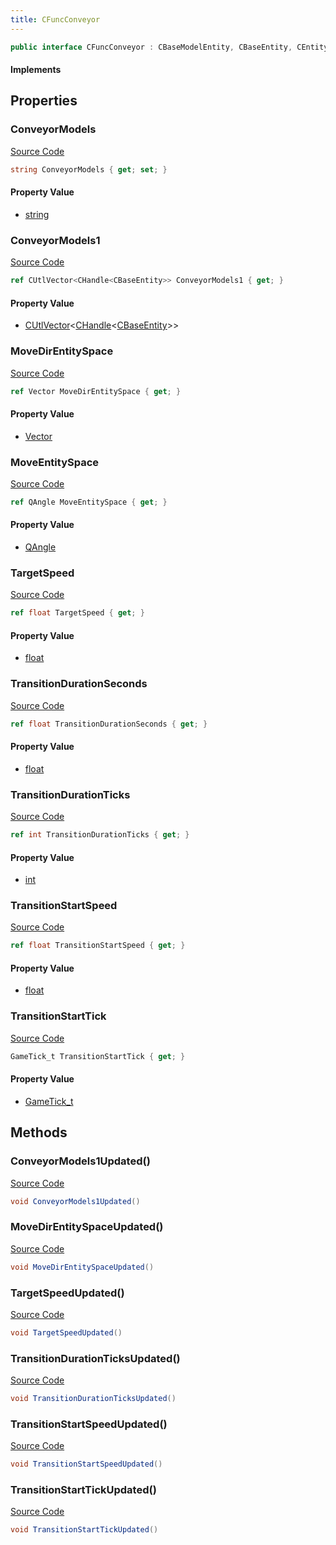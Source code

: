 ```yaml
---
title: CFuncConveyor
---
```


```csharp
public interface CFuncConveyor : CBaseModelEntity, CBaseEntity, CEntityInstance, ISchemaClass<CEntityInstance>, ISchemaClass<CBaseEntity>, ISchemaClass<CBaseModelEntity>, ISchemaClass<CFuncConveyor>, ISchemaField, ISchemaClass, INativeHandle
```

#### Implements

## Properties

### ConveyorModels

[Source Code](https://github.com/swiftly-solution/swiftlys2/blob/beta/managed/src/SwiftlyS2.Generated/Schemas/Interfaces/CFuncConveyor.cs#L16)

```csharp
string ConveyorModels { get; set; }
```

#### Property Value

- [string](https://learn.microsoft.com/dotnet/api/system.string)

### ConveyorModels1

[Source Code](https://github.com/swiftly-solution/swiftlys2/blob/beta/managed/src/SwiftlyS2.Generated/Schemas/Interfaces/CFuncConveyor.cs#L32)

```csharp
ref CUtlVector<CHandle<CBaseEntity>> ConveyorModels1 { get; }
```

#### Property Value

- [CUtlVector](/docs/api/-1)<[CHandle](/docs/api/shared/natives/chandle-1)<[CBaseEntity](/docs/api/shared/schemadefinitions/cbaseentity)>>

### MoveDirEntitySpace

[Source Code](https://github.com/swiftly-solution/swiftlys2/blob/beta/managed/src/SwiftlyS2.Generated/Schemas/Interfaces/CFuncConveyor.cs#L22)

```csharp
ref Vector MoveDirEntitySpace { get; }
```

#### Property Value

- [Vector](/docs/api/shared/natives/vector)

### MoveEntitySpace

[Source Code](https://github.com/swiftly-solution/swiftlys2/blob/beta/managed/src/SwiftlyS2.Generated/Schemas/Interfaces/CFuncConveyor.cs#L20)

```csharp
ref QAngle MoveEntitySpace { get; }
```

#### Property Value

- [QAngle](/docs/api/shared/natives/qangle)

### TargetSpeed

[Source Code](https://github.com/swiftly-solution/swiftlys2/blob/beta/managed/src/SwiftlyS2.Generated/Schemas/Interfaces/CFuncConveyor.cs#L24)

```csharp
ref float TargetSpeed { get; }
```

#### Property Value

- [float](https://learn.microsoft.com/dotnet/api/system.single)

### TransitionDurationSeconds

[Source Code](https://github.com/swiftly-solution/swiftlys2/blob/beta/managed/src/SwiftlyS2.Generated/Schemas/Interfaces/CFuncConveyor.cs#L18)

```csharp
ref float TransitionDurationSeconds { get; }
```

#### Property Value

- [float](https://learn.microsoft.com/dotnet/api/system.single)

### TransitionDurationTicks

[Source Code](https://github.com/swiftly-solution/swiftlys2/blob/beta/managed/src/SwiftlyS2.Generated/Schemas/Interfaces/CFuncConveyor.cs#L28)

```csharp
ref int TransitionDurationTicks { get; }
```

#### Property Value

- [int](https://learn.microsoft.com/dotnet/api/system.int32)

### TransitionStartSpeed

[Source Code](https://github.com/swiftly-solution/swiftlys2/blob/beta/managed/src/SwiftlyS2.Generated/Schemas/Interfaces/CFuncConveyor.cs#L30)

```csharp
ref float TransitionStartSpeed { get; }
```

#### Property Value

- [float](https://learn.microsoft.com/dotnet/api/system.single)

### TransitionStartTick

[Source Code](https://github.com/swiftly-solution/swiftlys2/blob/beta/managed/src/SwiftlyS2.Generated/Schemas/Interfaces/CFuncConveyor.cs#L26)

```csharp
GameTick_t TransitionStartTick { get; }
```

#### Property Value

- [GameTick_t](/docs/api/shared/schemadefinitions/gametick_t)

## Methods

### ConveyorModels1Updated()

[Source Code](https://github.com/swiftly-solution/swiftlys2/blob/beta/managed/src/SwiftlyS2.Generated/Schemas/Interfaces/CFuncConveyor.cs#L39)

```csharp
void ConveyorModels1Updated()
```

### MoveDirEntitySpaceUpdated()

[Source Code](https://github.com/swiftly-solution/swiftlys2/blob/beta/managed/src/SwiftlyS2.Generated/Schemas/Interfaces/CFuncConveyor.cs#L34)

```csharp
void MoveDirEntitySpaceUpdated()
```

### TargetSpeedUpdated()

[Source Code](https://github.com/swiftly-solution/swiftlys2/blob/beta/managed/src/SwiftlyS2.Generated/Schemas/Interfaces/CFuncConveyor.cs#L35)

```csharp
void TargetSpeedUpdated()
```

### TransitionDurationTicksUpdated()

[Source Code](https://github.com/swiftly-solution/swiftlys2/blob/beta/managed/src/SwiftlyS2.Generated/Schemas/Interfaces/CFuncConveyor.cs#L37)

```csharp
void TransitionDurationTicksUpdated()
```

### TransitionStartSpeedUpdated()

[Source Code](https://github.com/swiftly-solution/swiftlys2/blob/beta/managed/src/SwiftlyS2.Generated/Schemas/Interfaces/CFuncConveyor.cs#L38)

```csharp
void TransitionStartSpeedUpdated()
```

### TransitionStartTickUpdated()

[Source Code](https://github.com/swiftly-solution/swiftlys2/blob/beta/managed/src/SwiftlyS2.Generated/Schemas/Interfaces/CFuncConveyor.cs#L36)

```csharp
void TransitionStartTickUpdated()
```

